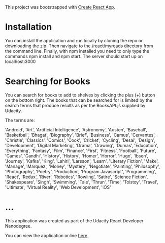 This project was bootstrapped with [Create React App](https://github.com/facebookincubator/create-react-app).

# Installation
You can install the application and run locally by cloning the repo or downloading the zip. Then navigate to the /react/myreads directory from the command line. Finally, with npm installed you need to only type the commands npm install and npm start. The server should start up on localhost:3000 

# Searching for Books
You can search for books to add to shelves by clicking the plus (+) button on the bottom right. The books that can be searched for is limited by the search terms that produce results as per the BooksAPI.js supplied by Udacity. 

The terms are: 

'Android', 'Art', 'Artificial Intelligence', 'Astronomy', 'Austen', 'Baseball', 'Basketball', 'Bhagat', 'Biography', 'Brief', 'Business', 'Camus', 'Cervantes', 'Christie', 'Classics', 'Comics', 'Cook', 'Cricket', 'Cycling', 'Desai', 'Design', 'Development', 'Digital Marketing', 'Drama', 'Drawing', 'Dumas', 'Education', 'Everything', 'Fantasy', 'Film', 'Finance', 'First', 'Fitness', 'Football', 'Future', 'Games', 'Gandhi', 'History', 'History', 'Homer', 'Horror', 'Hugo', 'Ibsen', 'Journey', 'Kafka', 'King', 'Lahiri', 'Larsson', 'Learn', 'Literary Fiction', 'Make', 'Manage', 'Marquez', 'Money', 'Mystery', 'Negotiate', 'Painting', 'Philosophy', 'Photography', 'Poetry', 'Production', 'Program Javascript', 'Programming', 'React', 'Redux', 'River', 'Robotics', 'Rowling', 'Satire', 'Science Fiction', 'Shakespeare', 'Singh', 'Swimming', 'Tale', 'Thrun', 'Time', 'Tolstoy', 'Travel', 'Ultimate', 'Virtual Reality', 'Web Development', 'iOS'

# ...

This application was created as part of the Udacity React Developer Nanodegree.

You can view the application online [here](https://myreads-76b38.firebaseapp.com/). 